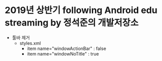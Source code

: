# 2019년 상반기 following Android edu streaming by 정석준의 개발저장소


* 툴바 제거  
  * styles.xml
    * item name="windowActionBar" : false
    * item name="windowNoTitle" : true
